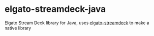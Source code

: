 # elgato-streamdeck-java
Elgato Stream Deck library for Java, uses [elgato-streamdeck](https://github.com/streamduck-org/elgato-streamdeck) to make a native library
